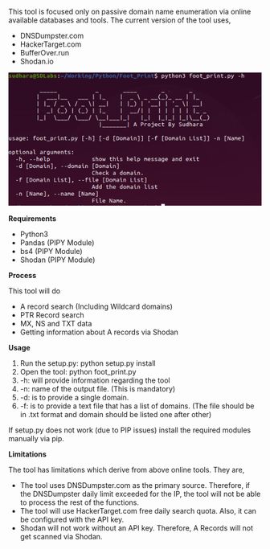 This tool is focused only on passive domain name enumeration via online available databases and tools. The current version of the tool uses,
 - DNSDumpster.com 
 - HackerTarget.com
 - BufferOver.run
 - Shodan.io

<div><img style='text-align:center;' src='./images/a.png'/></div>

**Requirements**

 - Python3
 - Pandas (PIPY Module)
 - bs4 (PIPY Module)
 - Shodan (PIPY Module)

**Process**

This tool will do 

 - A record search (Including Wildcard domains)
 - PTR Record search 
 - MX, NS and TXT data 
 - Getting information about A records via Shodan
 
 **Usage**

 1. Run the setup.py: python setup.py install 
 2. Open the tool: python foot_print.py
 3. -h: will provide information regarding the tool
 4. -n: name of the output file. (This is mandatory)
 5. -d: is to provide a single domain.
 6. -f: is to provide a text file that has a list of domains. (The file should be in .txt format and domain should be listed one after other)

If setup.py does not work (due to PIP issues) install the required modules manually via pip.

**Limitations**

The tool has limitations which derive from above online tools. They are,
 
 - The tool uses DNSDumpster.com as the primary source. Therefore, if the DNSDumpster daily limit exceeded for the IP, the tool will not be able to process the rest of the functions. 
 - The tool will use HackerTarget.com free daily search quota. Also, it can be configured with the API key.
 - Shodan will not work without an API key. Therefore, A Records will not get scanned via Shodan.




